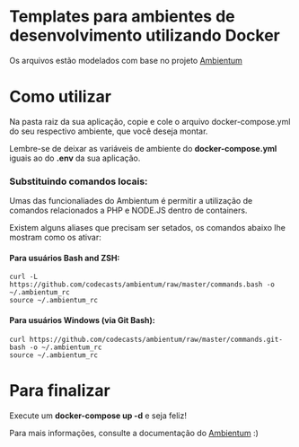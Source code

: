 # Templates para ambientes de desenvolvimento utilizando Docker
Os arquivos estão modelados com base no projeto [Ambientum](https://github.com/codecasts/ambientum)

# Como utilizar
Na pasta raiz da sua aplicação, copie e cole o arquivo docker-compose.yml do seu respectivo ambiente, que você deseja montar.

Lembre-se de deixar as variáveis de ambiente do <b>docker-compose.yml</b> iguais ao do <b>.env</b> da sua aplicação.

### Substituindo comandos locais:
Umas das funcionaliades do Ambientum é permitir a utilização de comandos relacionados a PHP e NODE.JS dentro de
containers.

Existem alguns aliases que precisam ser setados, os comandos abaixo lhe mostram como os ativar:

#### Para usuários Bash and ZSH:
```
curl -L https://github.com/codecasts/ambientum/raw/master/commands.bash -o ~/.ambientum_rc
source ~/.ambientum_rc
```
#### Para usuários Windows (via Git Bash):
```
curl https://github.com/codecasts/ambientum/raw/master/commands.git-bash -o ~/.ambientum_rc
source ~/.ambientum_rc
```
# Para finalizar
Execute um <b>docker-compose up -d</b> e seja feliz!

Para mais informações, consulte a documentação do [Ambientum](https://github.com/codecasts/ambientum) :)
